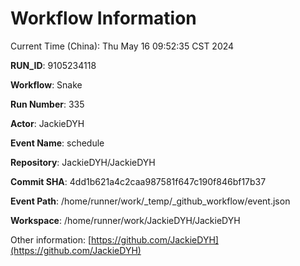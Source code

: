 # Workflow Information

Current Time (China): Thu May 16 09:52:35 CST 2024  

**RUN_ID**: 9105234118  

**Workflow**: Snake  

**Run Number**: 335  

**Actor**: JackieDYH  

**Event Name**: schedule  

**Repository**: JackieDYH/JackieDYH  

**Commit SHA**: 4dd1b621a4c2caa987581f647c190f846bf17b37  

**Event Path**: /home/runner/work/_temp/_github_workflow/event.json  

**Workspace**: /home/runner/work/JackieDYH/JackieDYH  

Other information: [https://github.com/JackieDYH](https://github.com/JackieDYH)
